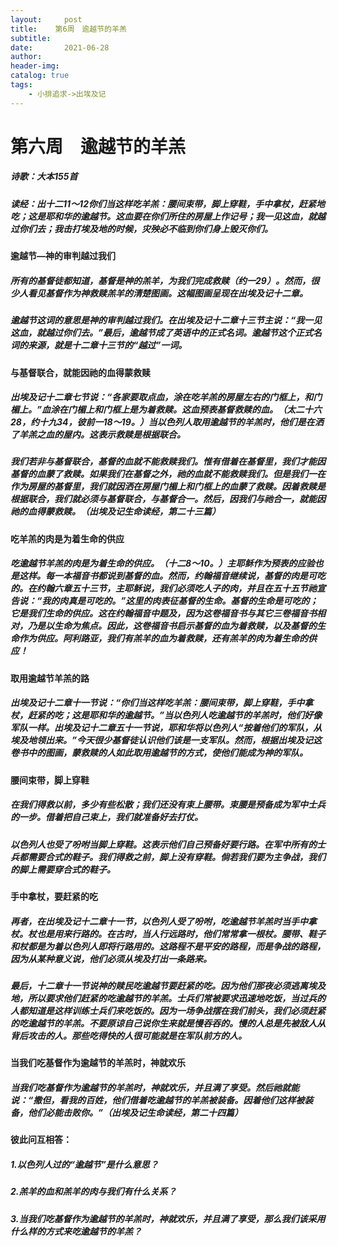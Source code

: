 ```yaml
---
layout:     post
title:    第6周　逾越节的羊羔
subtitle:   
date:       2021-06-28
author:     
header-img: 
catalog: true
tags:
    - 小排追求->出埃及记
---
```


# 第六周　逾越节的羊羔

##### 诗歌：大本155首

##### 读经：出十二11～12你们当这样吃羊羔：腰间束带，脚上穿鞋，手中拿杖，赶紧地吃；这是耶和华的逾越节。这血要在你们所住的房屋上作记号；我一见这血，就越过你们去；我击打埃及地的时候，灾殃必不临到你们身上毁灭你们。

#### **逾越节—神的审判越过我们**

##### 所有的基督徒都知道，基督是神的羔羊，为我们完成救赎（约一29）。然而，很少人看见基督作为神救赎羔羊的清楚图画。这幅图画呈现在出埃及记十二章。

##### 逾越节这词的意思是神的审判越过我们。在出埃及记十二章十三节主说：“我一见这血，就越过你们去。”最后，逾越节成了英语中的正式名词。逾越节这个正式名词的来源，就是十二章十三节的“越过”一词。

#### **与基督联合，就能因祂的血得蒙救赎**

##### 出埃及记十二章七节说：“各家要取点血，涂在吃羊羔的房屋左右的门框上，和门楣上。”血涂在门楣上和门框上是为着救赎。这血预表基督救赎的血。（太二十六28，约十九34，彼前一18～19。）当以色列人取用逾越节的羊羔时，他们是在洒了羊羔之血的屋内。这表示救赎是根据联合。

##### 我们若非与基督联合，基督的血就不能救赎我们。惟有借着在基督里，我们才能因基督的血蒙了救赎。如果我们在基督之外，祂的血就不能救赎我们。但是我们一在作为房屋的基督里，我们就因洒在房屋门楣上和门框上的血蒙了救赎。因着救赎是根据联合，我们就必须与基督联合，与基督合一。然后，因我们与祂合一，就能因祂的血得蒙救赎。（*出埃及记生命读经*，第二十三篇）

#### **吃羊羔的肉是为着生命的供应**

##### 吃逾越节羊羔的肉是为着生命的供应。（十二8～10。）主耶稣作为预表的应验也是这样。每一本福音书都说到基督的血。然而，约翰福音继续说，基督的肉是可吃的。在约翰六章五十三节，主耶稣说，我们必须吃人子的肉，并且在五十五节祂宣告说：“我的肉真是可吃的。”这里的肉表征基督的生命。基督的生命是可吃的；它是我们生命的供应。这在约翰福音中题及，因为这卷福音书与其它三卷福音书相对，乃是以生命为焦点。因此，这卷福音书启示基督的血为着救赎，以及基督的生命作为供应。阿利路亚，我们有羔羊的血为着救赎，还有羔羊的肉为着生命的供应！

#### **取用逾越节羊羔的路**

##### 出埃及记十二章十一节说：“你们当这样吃羊羔：腰间束带，脚上穿鞋，手中拿杖，赶紧的吃；这是耶和华的逾越节。”当以色列人吃逾越节的羊羔时，他们好像军队一样。出埃及记十二章五十一节说，耶和华将以色列人“按着他们的军队，从埃及地领出来。”今天很少基督徒认识他们该是一支军队。然而，根据出埃及记这卷书中的图画，蒙救赎的人如此取用逾越节的方式，使他们能成为神的军队。

#### **腰间束带，脚上穿鞋**

##### 在我们得救以前，多少有些松散；我们还没有束上腰带。束腰是预备成为军中士兵的一步。借着把自己束上，我们就准备好去打仗。

##### 以色列人也受了吩咐当脚上穿鞋。这表示他们自己预备好要行路。在军中所有的士兵都需要合式的鞋子。我们得救之前，脚上没有穿鞋。倘若我们要为主争战，我们的脚上需要穿合式的鞋子。

#### **手中拿杖，要赶紧的吃**

##### 再者，在出埃及记十二章十一节，以色列人受了吩咐，吃逾越节羊羔时当手中拿杖。杖也是用来行路的。在古时，当人行远路时，他们常常拿一根杖。腰带、鞋子和杖都是为着以色列人即将行路用的。这路程不是平安的路程，而是争战的路程，因为从某种意义说，他们必须从埃及打出一条路来。

##### 最后，十二章十一节说神的赎民吃逾越节要赶紧的吃。因为他们那夜必须逃离埃及地，所以要求他们赶紧的吃逾越节的羊羔。士兵们常被要求迅速地吃饭，当过兵的人都知道是这样训练士兵们来吃饭的。因为一场争战摆在我们前头，我们必须赶紧的吃逾越节的羊羔。不要原谅自己说你生来就是慢吞吞的。慢的人总是先被敌人从背后攻击的人。那些吃得快的人很可能就是在军队前方的人。

#### **当我们吃基督作为逾越节的羊羔时，神就欢乐**

##### 当我们吃基督作为逾越节的羊羔时，神就欢乐，并且满了享受。然后祂就能说：“撒但，看我的百姓，他们借着吃逾越节的羊羔被装备。因着他们这样被装备，他们必能击败你。”（*出埃及记生命读经*，第二十四篇） 

#### **彼此问互相答：**

##### 1.以色列人过的“逾越节”是什么意思？

##### 2.羔羊的血和羔羊的肉与我们有什么关系？

##### 3.当我们吃基督作为逾越节的羊羔时，神就欢乐，并且满了享受，那么我们该采用什么样的方式来吃逾越节的羊羔？